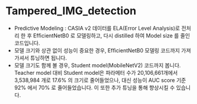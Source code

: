 # Tampered_IMG_detection

 * Predictive Modeling : CASIA v2 데이터를 ELA(Error Level Analysis)로 전처리 한 후 EfﬁcientNetB0 로 모델링하고, 다시 distilled 하여 Model size 를 줄인 코드입니다.
 * 모델 크기와 상관 없이 성능이 중요한 경우, EfﬁcientNetB0 모델링 코드까지 가져가셔서 튜닝하면 됩니다. 
 * 모델 크기도 함께 볼 경우, Student model(MobileNetV2) 코드까지 봅니다. Teacher model 대비 Student model은 파라메터 수가 20,106,661개에서 3,538,984 개로 17.6% 의 크기로 줄어들었으나, 대신 성능이 AUC score 기준 92% 에서 70% 로 줄어들었습니다. 이 또한 추가 튜닝을 통해 향상시킬 수 있습니다. 
